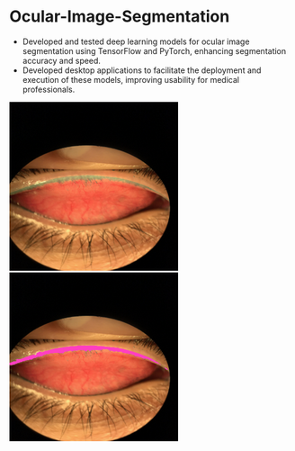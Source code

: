 # Ocular-Image-Segmentation

- Developed and tested deep learning models for ocular image segmentation using TensorFlow and PyTorch, enhancing segmentation accuracy and speed.
- Developed desktop applications to facilitate the deployment and execution of these models, improving usability for medical professionals.

<img src = "assets/7673RE_LG_LM_512.png" style="width:300px;">
<img src = "assets/7673RE_LG_LM_512_analysed.png" style="width:300px;">

